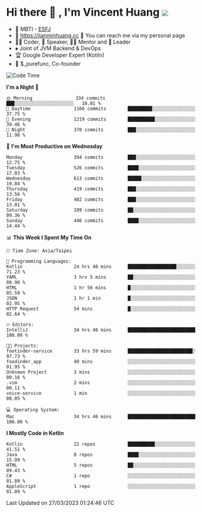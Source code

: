 # Hi there 👋 , I'm Vincent Huang ![](https://komarev.com/ghpvc/?username=Jian-Min-Huang)
- 👀 MBTI - [ESFJ](https://www.16personalities.com/esfj-personality)
- 💎 https://jianminhuang.cc 🙋 You can reach me via my personal page
- 👨‍💻 Coder, 🎤 Speaker, 👨‍🏫 Mentor and 🚀 Leader
- ♠️ Joint of JVM Backend & DevOps
- 🏆 Google Developer Expert (Kotlin)
- 💼 $_purefunc, Co-founder

<!--START_SECTION:waka-->
![Code Time](http://img.shields.io/badge/Code%20Time-1%2C792%20hrs%2011%20mins-blue)

**I'm a Night 🦉** 

```text
🌞 Morning                334 commits         ███░░░░░░░░░░░░░░░░░░░░░░   10.81 % 
🌆 Daytime                1166 commits        █████████░░░░░░░░░░░░░░░░   37.75 % 
🌃 Evening                1219 commits        ██████████░░░░░░░░░░░░░░░   39.46 % 
🌙 Night                  370 commits         ███░░░░░░░░░░░░░░░░░░░░░░   11.98 % 
```
📅 **I'm Most Productive on Wednesday** 

```text
Monday                   394 commits         ███░░░░░░░░░░░░░░░░░░░░░░   12.75 % 
Tuesday                  526 commits         ████░░░░░░░░░░░░░░░░░░░░░   17.03 % 
Wednesday                613 commits         █████░░░░░░░░░░░░░░░░░░░░   19.84 % 
Thursday                 419 commits         ███░░░░░░░░░░░░░░░░░░░░░░   13.56 % 
Friday                   402 commits         ███░░░░░░░░░░░░░░░░░░░░░░   13.01 % 
Saturday                 289 commits         ██░░░░░░░░░░░░░░░░░░░░░░░   09.36 % 
Sunday                   446 commits         ████░░░░░░░░░░░░░░░░░░░░░   14.44 % 
```


📊 **This Week I Spent My Time On** 

```text
🕑︎ Time Zone: Asia/Taipei

💬 Programming Languages: 
Kotlin                   24 hrs 46 mins      ██████████████████░░░░░░░   71.23 % 
YAML                     3 hrs 5 mins        ██░░░░░░░░░░░░░░░░░░░░░░░   08.90 % 
HTML                     1 hr 56 mins        █░░░░░░░░░░░░░░░░░░░░░░░░   05.59 % 
JSON                     1 hr 1 min          █░░░░░░░░░░░░░░░░░░░░░░░░   02.95 % 
HTTP Request             54 mins             █░░░░░░░░░░░░░░░░░░░░░░░░   02.64 % 

🔥 Editors: 
IntelliJ                 34 hrs 46 mins      █████████████████████████   100.00 % 

🐱‍💻 Projects: 
footinder-service        33 hrs 59 mins      ████████████████████████░   97.73 % 
foodinder_app            40 mins             ░░░░░░░░░░░░░░░░░░░░░░░░░   01.95 % 
Unknown Project          3 mins              ░░░░░░░░░░░░░░░░░░░░░░░░░   00.16 % 
.vim                     2 mins              ░░░░░░░░░░░░░░░░░░░░░░░░░   00.11 % 
voice-service            1 min               ░░░░░░░░░░░░░░░░░░░░░░░░░   00.05 % 

💻 Operating System: 
Mac                      34 hrs 46 mins      █████████████████████████   100.00 % 
```

**I Mostly Code in Kotlin** 

```text
Kotlin                   22 repos            ██████████░░░░░░░░░░░░░░░   41.51 % 
Java                     8 repos             ████░░░░░░░░░░░░░░░░░░░░░   15.09 % 
HTML                     5 repos             ██░░░░░░░░░░░░░░░░░░░░░░░   09.43 % 
C#                       1 repo              ░░░░░░░░░░░░░░░░░░░░░░░░░   01.89 % 
AppleScript              1 repo              ░░░░░░░░░░░░░░░░░░░░░░░░░   01.89 % 
```




 Last Updated on 27/03/2023 01:24:46 UTC
<!--END_SECTION:waka-->

